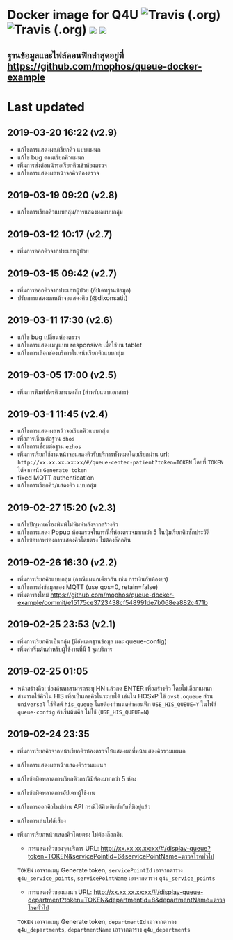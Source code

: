

# Docker image for Q4U ![Travis (.org)](https://img.shields.io/travis/mophos/queue-web.svg?label=web) ![Travis (.org)](https://img.shields.io/travis/mophos/queue-api.svg?label=api) [![](https://images.microbadger.com/badges/version/mophos/queue.svg)](https://microbadger.com/images/mophos/queue "Q4U Docker image") [![](https://images.microbadger.com/badges/image/mophos/queue.svg)](https://microbadger.com/images/mophos/queue "Q4U Docker image")

## ฐานข้อมูลและไฟล์คอนฟิกล่าสุดอยู่ที่ https://github.com/mophos/queue-docker-example

# Last updated

## 2019-03-20 16:22 (v2.9)
- แก้ไขการแสดงผล/เรียกคิว แบบแผนก
- แก้ไข bug ตอนเรียกคิวแผนก
- เพิ่มการส่งต่อหน้ารอเรียกคิวเข้าห้องตรวจ
- แก้ไขการแสดงผลหน้าจอคิวห้องตรวจ

## 2019-03-19 09:20 (v2.8)
- แก้ไขการเรียกคิวแบบกลุ่ม/การแสดงผลแบบกลุ่ม

## 2019-03-12 10:17 (v2.7)
- เพิ่มการออกคิวจากประเภทผู้ป่วย

## 2019-03-15 09:42 (v2.7)
- เพิ่มการออกคิวจากประเภทผู้ป่วย (อัปเดทฐานข้อมูล)
- ปรับการแสดงผลหน้าจอแสดงคิว (@dixonsatit)

## 2019-03-11 17:30 (v2.6)
- แก้ไข bug เปลี่ยนห้องตรวจ
- แก้ไขการแสดงเมนูแบบ responsive เมื่อใช้บน tablet
- แก้ไขการเลือกช่องบริการในหน้าเรียกคิวแบบกลุ่ม

## 2019-03-05 17:00 (v2.5)
- เพิ่มการพิมพ์บัตรคิวขนาดเล็ก (สำหรับแนบเอกสาร)

## 2019-03-1 11:45 (v2.4)
- แก้ไขการแสดงผลหน้าจอเรียกคิวแบบกลุ่ม
- เพื่อการเชื่อมต่อฐาน `dhos`
- แก้ไขการเชื่อมต่อฐาน `ezhos`
- เพิ่มการเรียกใช้งานหน้าจอแสดงคิวรับบริการทั้งหมดโดยเรียกผ่าน url: `http://xx.xx.xx.xx:xx/#/queue-center-patient?token=TOKEN` โดยที่ `TOKEN` ได้จากหน้า `Generate token`
- fixed MQTT authentication
- แก้ไขการเรียกคิว/แสดงคิว แบบกลุ่ม

## 2019-02-27 15:20 (v2.3)
- แก้ไขปัญหาเครื่องพิมพ์ไม่พิมพ์หลังจากสร้างคิว
- แก้ไขการแสดง Popup ห้องตรวจในกรณีที่ห้องตรวจมากกว่า 5 ในปุ่มเรียกคิวซักประวัติ
- แก้ไขข้อบกพร่องการแสดงคิวโดยตรง ไม่ต้องล๊อกอิน

## 2019-02-26 16:30 (v2.2)
- เพิ่มการเรียกคิวแบบกลุ่ม (กรณีแผนกเดียวกัน เช่น การเงินกับห้องยา)
- แก้ไขการส่งข้อมูลของ MQTT (use qos=0, retain=false)
- เพิ่มตารางใหม่ https://github.com/mophos/queue-docker-example/commit/e15175ce3723438cf548991de7b068ea882c471b

## 2019-02-25 23:53 (v2.1)
- เพิ่มการเรียกคิวเป็นกลุ่ม (มีอัพเดตฐานข้อมูล และ queue-config)
- เพิ่มค่าเริ่มต้นสำหรับผู้ใช้งานที่มี 1 จุดบริการ

## 2019-02-25 01:05
- หน้าสร้างคิว: ช่องค้นหาสามารถระบุ HN แล้วกด ENTER เพื่อสร้างคิว โดยไม่เลือกแผนก
- สามารถใช้คิวใน HIS เพื่อเป็นเลขคิวในระบบได้ เช่นใน HOSxP ใช้ `ovst.oqueue` ส่วน `universal` ใช้ฟิลด์ `his_queue` โดยต้องกำหนดค่าคอนฟิก `USE_HIS_QUEUE=Y` ในไฟล์ `queue-config` ค่าเริ่มต้นคือ ไม่ใช้ (`USE_HIS_QUEUE=N`)


## 2019-02-24 23:35
- เพิ่มการเรียกคิวจากหน้าเรียกคิวห้องตรวจให้แสดงผลที่หน้าแสดงคิวรวมแผนก
- แก้ไขการแสดงผลหน้าแสดงคิวรวมแผนก
- แก้ไขข้อผิดพลาดการเรียกคิวกรณีมีห้องมากกว่า 5 ห้อง
- แก้ไขข้อผิดพลาดการอัปเดทผู้ใช้งาน
- แก้ไขการออกคิวใหม่ผ่าน API กรณีได้คิวเดิมซ้ำกับที่มีอยู่แล้ว
- แก้ไขการเล่นไฟล์เสียง
- เพิ่มการเรียกหน้าแสดงคิวโดยตรง ไม่ต้องล๊อกอิน
  
  - การแสดงคิวของจุดบริการ URL: http://xx.xx.xx.xx:xx/#/display-queue?token=TOKEN&servicePointId=6&servicePointName=ตรวจโรคทั่วไป
  
  `TOKEN` เอาจากเมนู Generate token, `servicePointId` เอาจากตาราง `q4u_service_points`, `servicePointName` เอาจากตาราง `q4u_service_points`
  - การแสดงคิวของแผนก URL: http://xx.xx.xx.xx:xx/#/display-queue-department?token=TOKEN&departmentId=8&departmentName=ตรวจโรคทั่วไป
  
  `TOKEN` เอาจากเมนู Generate token, `departmentId` เอาจากตาราง `q4u_departments`, `departmentName` เอาจากตาราง `q4u_departments`
